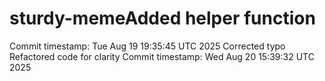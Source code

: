 # sturdy-memeAdded helper function
Commit timestamp: Tue Aug 19 19:35:45 UTC 2025
Corrected typo
Refactored code for clarity
Commit timestamp: Wed Aug 20 15:39:32 UTC 2025
